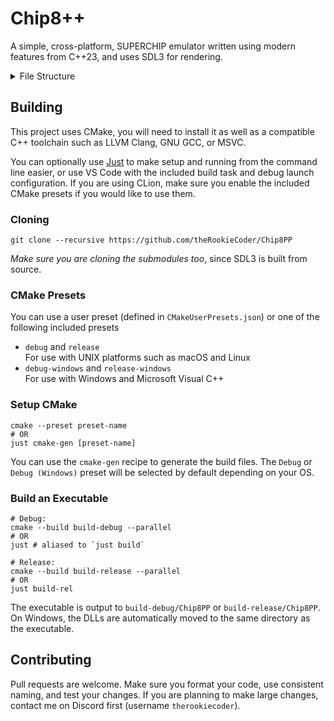 # Chip8++

A simple, cross-platform, SUPERCHIP emulator written using modern features from C++23, and uses SDL3 for rendering.

<details>
    <summary>
        File Structure
    </summary>

```text
.
├── CMakeLists.txt
│   CMake project and build configuration
│
├── CMakePresets.json
│   Presets for setting up CMake
│
├── justfile
│   Common commands for setup, building, and running the project
│
├── .clang-format
│   Specifications for how to format the code
│
├── src
│   ├── main.cpp
│   │   Initialisation, ROM loading, and the main run loop
│   │
│   ├── core.hpp
│   ├── core.cpp
│   │   Emulator core with the machine state class and ticking methods
│   │
│   └── default_font.hpp
│       Default small and big fonts
│
├── deps/SDL
│   Git submodule with the SDL3 sources
│
├── .vscode
│   ├── tasks.json
│   │   Build tasks for VS Code
│   │
│   └── launch.json
│       Debug launch profile for VS Code
│
└── build
    Scratch directory for building
```

</details>

## Building

This project uses CMake, you will need to install it as well as a compatible C++ toolchain such as LLVM Clang, GNU GCC, or MSVC.

You can optionally use [Just](https://just.systems) to make setup and running from the command line easier, or use VS Code with the included build task and debug launch configuration.
If you are using CLion, make sure you enable the included CMake presets if you would like to use them.

### Cloning

```shell
git clone --recursive https://github.com/theRookieCoder/Chip8PP
```

_Make sure you are cloning the submodules too_, since SDL3 is built from source.

### CMake Presets

You can use a user preset (defined in `CMakeUserPresets.json`) or one of the following included presets
- `debug` and `release`  
  For use with UNIX platforms such as macOS and Linux
- `debug-windows` and `release-windows`  
  For use with Windows and Microsoft Visual C++

### Setup CMake

```shell
cmake --preset preset-name
# OR
just cmake-gen [preset-name]
```

You can use the `cmake-gen` recipe to generate the build files. The `Debug` or `Debug (Windows)` preset will be selected by default depending on your OS.

### Build an Executable

```shell
# Debug:
cmake --build build-debug --parallel
# OR
just # aliased to `just build`

# Release:
cmake --build build-release --parallel
# OR
just build-rel
```

The executable is output to `build-debug/Chip8PP` or `build-release/Chip8PP`. On Windows, the DLLs are automatically moved to the same directory as the executable.

## Contributing

Pull requests are welcome. Make sure you format your code, use consistent naming, and test your changes. If you are planning to make large changes, contact me on Discord first (username `therookiecoder`).

